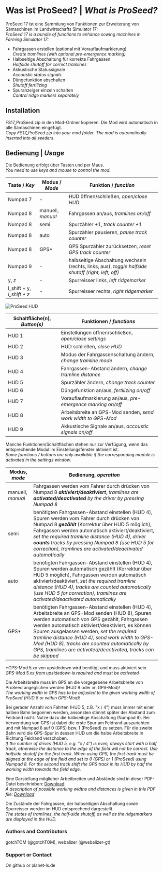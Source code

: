 # Was ist ProSeed? | _What is ProSeed?_
ProSeed 17 ist eine Sammlung von Funktionen zur Erweiterung von Sämaschinen im Landwirtschafts Simulator 17:  
_ProSeed 17 is a bundle of functions to enhance sowing machines in Farming Simulator 17:_

* Fahrgassen erstellen (optional mit Vorauflaufmarkierung)  
_Create tramlines (with optional pre-emergence marking)_
* Halbseitige Abschaltung für korrekte Fahrgassen  
_Halfside shutoff for correct tramlines_
* Akkustische Statussignale  
_Accoustic status signals_
* Düngefunktion abschalten  
_Shutoff fertilizing_
* Spuranzeiger einzeln schalten  
_Control ridge markers separately_

## Installation
FS17_ProSeed.zip in den Mod-Ordner kopieren. Die Mod wird automatisch in alle Sämaschinen eingefügt.  
*Copy FS17_ProSeed.zip into your mod folder. The mod is automatically inserted into all seeders.*

## Bedienung | _Usage_
Die Bedienung erfolgt über Tasten und per Maus.  
_You need to use keys and mouse to control the mod._

Taste / _Key_ | Modus / _Mode_ | Funktion / _function_
------------ | ------------- | -------------
Numpad 7 | - | HUD öffnen/schließen, _open/close HUD_
Numpad 8 | manuell, _manual_ | Fahrgassen an/aus, _tramlines on/off_
Numpad 8 | semi | Spurzähler +1, _track counter +1_
Numpad 8 | auto | Spurzähler pausieren, _pause track counter_
Numpad 8 | GPS* | GPS Spurzähler zurücksetzen, _reset GPS track counter_
Numpad 9 | - | halbseitige Abschaltung wechseln (rechts, links, aus), _toggle halfside shutoff (right, left, off)_
y, _z_ | - | Spurreisser links, _left ridgemarker_
l_shift + y, *l_shift + z* | - |Spurreisser rechts, _right ridgemarker_

![ProSeed HUD](../gh-pages/images/ProSeed_HUD.png)

Schaltfläche(n), _Button(s)_ | Funktionen / _functions_
---------- | ---------------
HUD 1 | Einstellungen öffnen/schließen, _open/close settings_
HUD 2 | HUD schließen, _close HUD_
HUD 3 | Modus der Fahrgassenschaltung ändern, _change tramline mode_
HUD 4 | Fahrgassen-Abstand ändern, _change tramline distance_
HUD 5 | Spurzähler ändern, _change track counter_
HUD 6 | Düngefunktion an/aus, _fertilizing on/off_
HUD 7 | Vorauflaufmarkierung an/aus, _pre-emergence marking on/off_
HUD 8 | Arbeitsbreite an GPS-Mod senden, _send work width to GPS-Mod_
HUD 9 | Akkustische Signale an/aus, _accoustic signals on/off_

Manche Funktionen/Schaltflächen stehen nur zur Verfügung, wenn das entsprechende Modul im Einstellungsfenster aktiviert ist.  
_Some functions / buttons are only available if the corresponding module is activated in the settings window._

Modus, _mode_ | Bedienung, _operation_
------------- | ----------------------
manuell, _manual_ | Fahrgassen werden vom Fahrer durch drücken von Numpad 8 ***aktiviert/deaktiviert***, _tramlines are ***activated/deactivated*** by the driver by pressing Numpad 8_
semi | benötigten Fahrgassen-Abstand einstellen (HUD 4), Spuren werden vom Fahrer durch drücken von Numpad 8 ***gezählt*** (Korrektur über HUD 5 möglich), Fahrgassen werden automatisch aktiviert/deaktiviert, _set the required tramline distance (HUD 4), driver ***counts*** tracks by pressing Numpad 8 (use HUD 5 for correction), tramlines are activated/deactivated automatically_
auto | benötigten Fahrgassen-Abstand einstellen (HUD 4), Spuren werden automatisch gezählt (Korrektur über HUD 5 möglich), Fahrgassen werden automatisch aktiviert/deaktiviert, _set the required tramline distance (HUD 4), tracks are counted automatically (use HUD 5 for correction), tramlines are activated/deactivated automatically_
GPS* | benötigten Fahrgassen-Abstand einstellen (HUD 4), Arbeitsbreite an GPS-Mod senden (HUD 8), Spuren werden automatisch von GPS gezählt, Fahrgassen werden automatisch aktiviert/deaktiviert, es können Spuren ausgelassen werden, _set the required tramline distance (HUD 4), send work width to GPS-Mod (HUD 8), tracks are counted automatically by GPS, tramlines are activated/deactivated, tracks can be skipped_
*GPS-Mod 5.xx von upsidedown wird benötigt und muss aktiviert sein  
_GPS-Mod 5.xx from upsidedown is required and must be activated_

Die Arbeitsbreite muss im GPS an die vorgegebene Arbeitsbreite von ProSeed angeglichen werden (HUD 8 oder im GPS-Mod)!  
_The working width in GPS has to be adjusted to the given working width of ProSeed (HUD 8 or within GPS-Mod)!_

Bei gerader Anzahl von Fahrten (HUD 5, z.B. "x / 4") muss immer mit einer halben Bahn begonnen werden, ansonsten stimmt später der Abstand zum Feldrand nicht. Nutze dazu die halbseitige Abschaltung (Numpad 9). Bei Verwendung von GPS ist dabei die erste Spur am Feldrand auszurichten und mit Numpad 8 auf 0 (GPS) bzw. 1 (ProSeed) zu setzen. Für die zweite Bahn wird die GPS-Spur in dessen HUD um die halbe Arbeitsbreite in Richtung Feldrand verschoben.  
_If the number of drives (HUD 5, e.g. "x / 4") is even, always start with a half track, otherwise the distance to the edge of the field will not be correct. Use halfside shutoff for the first track. When using GPS, the first track must be aligned at the edge of the field and set to 0 (GPS) or 1 (ProSeed) using Numpad 8. For the second track shift the GPS track in its HUD by half the working width towards the field edge._  

Eine Darstellung möglicher Arbeitbreiten und Abstände sind in dieser PDF-Datei beschrieben: [Download](../gh-pages/images/ProSeed.pdf)  
_A description of possible working widths and distances is given in this PDF file: [Download](../gh-pages/images/ProSeed.pdf)_  

Die Zustände der Fahrgassen, der halbseitigen Abschaltung sowie Spurreisser werden im HUD entsprechend dargestellt.  
_The states of tramlines, the half-side shutoff, as well as the ridgemarkers are displayed in the HUD._

### Authors and Contributors
gotchTOM (@gotchTOM), webalizer (@webalizer-gt)

### Support or Contact
On github or planet-ls.de
